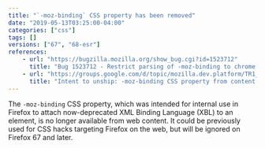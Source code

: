 ```yaml
---
title: "`-moz-binding` CSS property has been removed"
date: "2019-05-13T03:25:00-04:00"
categories: ["css"]
tags: []
versions: ["67", "68-esr"]
references:
    - url: "https://bugzilla.mozilla.org/show_bug.cgi?id=1523712"
      title: "Bug 1523712 - Restrict parsing of -moz-binding to chrome and UA sheets."
    - url: "https://groups.google.com/d/topic/mozilla.dev.platform/TR1_24OldK8/discussion"
      title: "Intent to unship: -moz-binding CSS property from content."
---
```

The `-moz-binding` CSS property, which was intended for internal use in Firefox to attach now-deprecated XML Binding Language (XBL) to an element, is no longer available from web content. It could be previously used for CSS hacks targeting Firefox on the web, but will be ignored on Firefox 67 and later.
